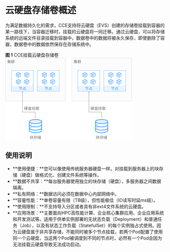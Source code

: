 # 云硬盘存储卷概述<a name="cce_01_0310"></a>

为满足数据持久化的需求，CCE支持将云硬盘（EVS）创建的存储卷挂载到容器的某一路径下，当容器迁移时，挂载的云硬盘将一同迁移。通过云硬盘，可以将存储系统的远端文件目录挂载到容器中，数据卷中的数据将被永久保存，即使删除了容器，数据卷中的数据依然保存在存储系统中。

**图 1**  CCE挂载云硬盘存储卷<a name="cce_01_0253_fig11623870218"></a>  
![](figures/CCE挂载云硬盘存储卷-100.png "CCE挂载云硬盘存储卷-100")

## 使用说明<a name="cce_01_0253_section729922716246"></a>

-   **使用便捷：**您可以像使用传统服务器硬盘一样，对挂载到服务器上的块存储（硬盘）做格式化、创建文件系统等操作。
-   **数据不共享：**每台服务器使用独立的块存储（硬盘），多服务器之间数据隔离。
-   **私有网络：**数据访问必须在数据中心内部网络中。
-   **容量性能：**单卷容量有限（TB级），但性能极佳（IO读写时延ms级）。
-   **使用限制：**不支持导入分区或者具有非ext4文件系统的云硬盘。
-   **应用场景：**主要面向HPC高性能计算、企业核心集群应用、企业应用系统和开发测试等。适用于供单实例部署的无状态负载（Deployment）和普通任务（Job），以及有状态工作负载（StatefulSet）的每个实例独占式使用。因为云硬盘属于非共享存储，不能同时被多个节点挂载，若两个Pod配置了使用同一个云硬盘，当这两个Pod被调度到不同的节点时，必然有一个Pod会因为无法挂载云硬盘导致无法成功启动。

